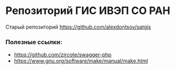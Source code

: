 # Репозиторий ГИС ИВЭП СО РАН
Старый репозиторий
https://github.com/alexdontsov/satgis

### Полезные ссылки:
* https://github.com/zircote/swagger-php
* https://www.gnu.org/software/make/manual/make.html

